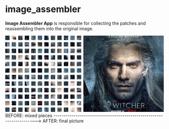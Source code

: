# image_assembler
**Image Assembler App** is responsible for collecting the patches and reassembling them into the original image.

![image_assembler Logo](images/demo_pic.jpg)
BEFORE: mixed pieces ---------------------------------------------------------------------> AFTER: final picture

